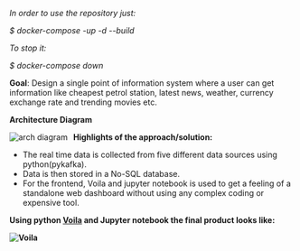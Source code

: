 <i>In order to use the repository just:

 $ docker-compose -up -d --build

To stop it:
 
 $ docker-compose down
 </i>
 
<strong>Goal</strong>: Design a single point of information system where a user can get information like cheapest petrol station, latest news, weather, currency exchange rate and trending movies etc.

<strong>Architecture Diagram</strong>

<img src="https://i.imgur.com/uIVCHe7.png"
     alt= "arch diagram"
     style="float:left;margin-right:10px;"/>


<p><strong>Highlights of the approach/solution:</strong></p>
<ul>
<li>The real time data is collected from five different data sources using python(pykafka).</li>
<li>Data is then stored in a No-SQL database.</li>
<li>For the frontend, Voila and jupyter notebook is used to get a feeling of a standalone web dashboard without using any complex coding or expensive tool.</li>
</ul>

<p><strong>Using python <a href="https://github.com/voila-dashboards/voila">Voila</a> and Jupyter notebook the final product looks like:

<img src="https://github.com/sripada92/College_Projects/blob/master/Data%20Streaming%20Project/OtherFiles/Final_output.gif"
     alt= "Voila"
     style="float:left;margin-right:10px;"/>

